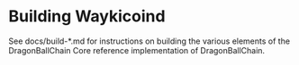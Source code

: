 Building Waykicoind
================

See docs/build-*.md for instructions on building the various
elements of the DragonBallChain Core reference implementation of DragonBallChain.